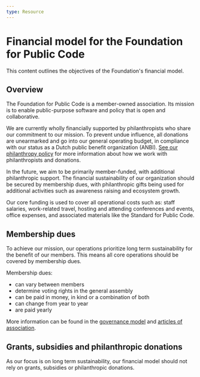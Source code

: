 ```yaml
---
type: Resource
---
```


# Financial model for the Foundation for Public Code

This content outlines the objectives of the Foundation's financial model.

## Overview

The Foundation for Public Code is a member-owned association. Its mission is to enable public-purpose software and policy that is open and collaborative.

We are currently wholly financially supported by philanthropists who share our commitment to our mission. To prevent undue influence, all donations are unearmarked and go into our general operating budget, in compliance with our status as a Dutch public benefit organization (ANBI). [See our philanthropy policy](../../organization/philanthropy.md) for more information about how we work with philanthropists and donations.

In the future, we aim to be primarily member-funded, with additional philanthropic support. The financial sustainability of our organization should be secured by membership dues, with philanthropic gifts being used for additional activities such as awareness raising and ecosystem growth.

Our core funding is used to cover all operational costs such as: staff salaries, work-related travel, hosting and attending conferences and events, office expenses, and associated materials like the Standard for Public Code.

## Membership dues

To achieve our mission, our operations prioritize long term sustainability for the benefit of our members. This means all core operations should be covered by membership dues.

Membership dues:

* can vary between members
* determine voting rights in the general assembly
* can be paid in money, in kind or a combination of both
* can change from year to year
* are paid yearly

More information can be found in the [governance model](governance-model.md) and [articles of association](articles-of-association.md).

## Grants, subsidies and philanthropic donations

As our focus is on long term sustainability, our financial model should not rely on grants, subsidies or philanthropic donations.
